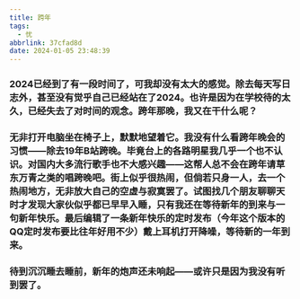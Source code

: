 ```yaml
---
title: 跨年
tags:
  - 忧
abbrlink: 37cfad8d
date: 2024-01-05 23:48:39
---
```

### 2024已经到了有一段时间了，可我却没有太大的感觉。除去每天写日志外，甚至没有觉乎自己已经站在了2024。也许是因为在学校待的太久，已经失去了对时间的观念。跨年那晚，我又在干什么呢？

### 无非打开电脑坐在椅子上，默默地望着它。我没有什么看跨年晚会的习惯——除去19年B站跨晚。毕竟台上的各路明星我几乎一个也不认识。对国内大多流行歌手也不大感兴趣——这帮人总不会在跨年请草东万青之类的唱跨晚吧。街上似乎很热闹，但倘若只身一人，去一个热闹地方，无非放大自己的空虚与寂寞罢了。试图找几个朋友聊聊天时才发现大家伙似乎都已早早入睡，只有我还在等待新年的到来与一句新年快乐。最后编辑了一条新年快乐的定时发布（今年这个版本的QQ定时发布要比往年好用不少）戴上耳机打开降噪，等待新的一年到来。

### 待到沉沉睡去睡前，新年的炮声还未响起——或许只是因为我没有听到罢了。
